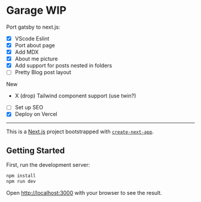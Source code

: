 # Garage WIP

Port gatsby to next.js:

- [x] VScode Eslint
- [x] Port about page
- [x] Add MDX
- [x] About me picture
- [x] Add support for posts nested in folders
- [ ] Pretty Blog post layout

New

- X (drop) Tailwind component support (use twin?)
- [ ] Set up SEO
- [x] Deploy on Vercel

---

This is a [Next.js](https://nextjs.org/) project bootstrapped with [`create-next-app`](https://github.com/vercel/next.js/tree/canary/packages/create-next-app).

## Getting Started

First, run the development server:

```bash
npm install
npm run dev
```

Open [http://localhost:3000](http://localhost:3000) with your browser to see the result.
